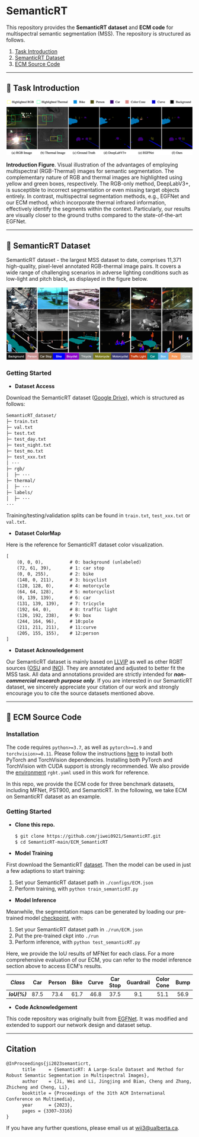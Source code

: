 # SemanticRT
This repository provides the **SemanticRT dataset** and **ECM code** for multispectral semantic segmentation (MSS). The repository is structured as follows.

1. [Task Introduction](#Introduction)
2. [SemanticRT Dataset](#SemanticRT)
3. [ECM Source Code](#ECM—Code)
 
------

   
## <a name="Introduction"></a>:book: Task Introduction 

![avatar](https://github.com/jiwei0921/SemanticRT/blob/main/intro.png)  

**Introduction Figure**. Visual illustration of the advantages of employing multispectral (RGB-Thermal) images for semantic segmentation. The complementary nature of RGB and thermal images are highlighted using yellow and green boxes, respectively. The RGB-only method, DeepLabV3+, is susceptible to incorrect segmentation or even missing target objects entirely. In contrast, multispectral segmentation methods, e.g., EGFNet and our ECM method, which incorporate thermal infrared information, effectively identify the segments within the context. Particularly, our results are visually closer to the ground truths compared to the state-of-the-art EGFNet.

------

<a name="SemanticRT"></a> 
## <a name="SemanticRT"></a>:notebook_with_decorative_cover: SemanticRT Dataset

SemanticRT dataset - the largest MSS dataset to date, comprises 11,371 high-quality, pixel-level annotated RGB-thermal image pairs. It covers a wide range of challenging scenarios in adverse lighting conditions such as low-light and pitch black, as displayed in the figure below.

![avatar](https://github.com/jiwei0921/SemanticRT/blob/main/dataset.png)

### Getting Started

+ **Dataset Access**

Download the SemanticRT dataset ([Google Drive](https://drive.google.com/file/d/1kUicswUsQsxdT2jfYEST20BHY5bWGSpR/view?usp=sharing)), which is structured as follows:

```
SemanticRT_dataset/
├─ train.txt
├─ val.txt
├─ test.txt
├─ test_day.txt
├─ test_night.txt
├─ test_mo.txt
├─ test_xxx.txt
│ ···
├─ rgb/
│  ├─ ···
├─ thermal/
│  ├─ ···
├─ labels/
│  ├─ ···
···
```
Training/testing/validation splits can be found in `train.txt`, `test_xxx.txt` or `val.txt`.

+ **Dataset ColorMap**

Here is the reference for SemanticRT dataset color visualization.
```
[
    (0, 0, 0),          # 0: background (unlabeled)
    (72, 61, 39),       # 1: car stop
    (0, 0, 255),        # 2: bike
    (148, 0, 211),      # 3: bicyclist
    (128, 128, 0),      # 4: motorcycle
    (64, 64, 128),      # 5: motorcyclist
    (0, 139, 139),      # 6: car
    (131, 139, 139),    # 7: tricycle
    (192, 64, 0),       # 8: traffic light
    (126, 192, 238),    # 9: box
    (244, 164, 96),     # 10:pole
    (211, 211, 211),    # 11:curve
    (205, 155, 155),    # 12:person
]
```

+ **Dataset Acknowledgement** 

Our SemanticRT dataset is mainly based on [LLVIP](https://github.com/bupt-ai-cz/LLVIP) as well as other RGBT sources ([OSU](https://vcipl-okstate.org/pbvs/bench/) and [INO](https://www.ino.ca/en/technologies/video-analytics-dataset/)). They are annotated and adjusted to better fit the MSS task. All data and annotations provided are strictly intended for ***non-commercial research purpose only***. If you are interested in our SemanticRT dataset, we sincerely appreciate your citation of our work and strongly encourage you to cite the source datasets mentioned above.

------


## <a name="ECM—Code"></a>:green_book: ECM Source Code

### Installation

The code requires `python>=3.7`, as well as `pytorch>=1.9` and `torchvision>=0.11`. Please follow the instructions [here](https://pytorch.org/get-started/locally/) to install both PyTorch and TorchVision dependencies. Installing both PyTorch and TorchVision with CUDA support is strongly recommended. We also provide the [environment](https://github.com/jiwei0921/SemanticRT/blob/main/rgbt.yaml) `rgbt.yaml` used in this work for reference.

In this repo, we provide the ECM code for three benchmark datasets, including MFNet, PST900, and SemanticRT. In the following, we take ECM on SemanticRT dataset as an example. 

### Getting Started

+ **Clone this repo.**

   ```shell
   $ git clone https://github.com/jiwei0921/SemanticRT.git
   $ cd SemanticRT-main/ECM_SemanticRT
   ```
+ **Model Training**

First download the SemanticRT [dataset](https://drive.google.com/file/d/1kUicswUsQsxdT2jfYEST20BHY5bWGSpR/view?usp=sharing). Then the model can be used in just a few adaptions to start training: 

1. Set your SemanticRT dataset path in `./configs/ECM.json`
2. Perform training, with ```python train_semanticRT.py```

+ **Model Inference**

Meanwhile, the segmentation maps can be generated by loading our pre-trained model [checkpoint](https://drive.google.com/file/d/1egaXfKGwR8QmkUU7MVVRU3GrFft1HEAE/view?usp=sharing), with: 

1. Set your SemanticRT dataset path in `./run/ECM.json`
2. Put the pre-trained ckpt into `./run`
3. Perform inference, with ```python test_semanticRT.py```

Here, we provide the IoU results of MFNet for each class. For a more comprehensive evaluation of our ECM, you can refer to the model inference section above to access ECM's results. 

*Class* | Car | Person | Bike | Curve | Car Stop | Guardrail | Color Cone | Bump 
:-: | :-: | :-: | :-: | :-: | :-: | :-: | :-: | :-: 
***IoU(%)*** | 87.5 | 73.4 | 61.7 | 46.8 | 37.5 | 9.1 | 51.1 | 56.9

+ **Code Acknowledgement** 

This code repository was originally built from [EGFNet](https://github.com/shaohuadong2021/egfnet). It was modified and extended to support our network design and dataset setup.

------

## Citation

```
@InProceedings{ji2023semanticrt,
      title     = {SemanticRT: A Large-Scale Dataset and Method for Robust Semantic Segmentation in Multispectral Images},
      author    = {Ji, Wei and Li, Jingjing and Bian, Cheng and Zhang, Zhicheng and Cheng, Li},
      booktitle = {Proceedings of the 31th ACM International Conference on Multimedia},
      year      = {2023},
      pages = {3307–3316}
}
```

If you have any further questions, please email us at wji3@ualberta.ca.
